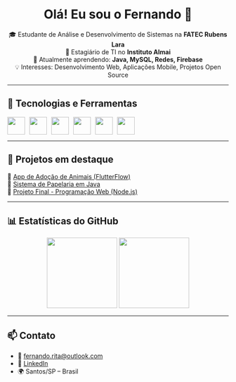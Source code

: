 <h1 align="center">Olá! Eu sou o Fernando 👋</h1>

<p align="center">
  🎓 Estudante de Análise e Desenvolvimento de Sistemas na <strong>FATEC Rubens Lara</strong><br>
  💼 Estagiário de TI no <strong>Instituto Almai</strong><br>
  🌱 Atualmente aprendendo: <strong>Java, MySQL, Redes, Firebase</strong><br>
  💡 Interesses: Desenvolvimento Web, Aplicações Mobile, Projetos Open Source
</p>

---

## 🧰 Tecnologias e Ferramentas

<div style="display: flex; gap: 10px;">
  <img src="https://cdn.jsdelivr.net/gh/devicons/devicon/icons/java/java-original.svg" width="40" height="40"/>
  <img src="https://cdn.jsdelivr.net/gh/devicons/devicon/icons/nodejs/nodejs-original.svg" width="40" height="40"/>
  <img src="https://cdn.jsdelivr.net/gh/devicons/devicon/icons/firebase/firebase-plain.svg" width="40" height="40"/>
  <img src="https://cdn.jsdelivr.net/gh/devicons/devicon/icons/git/git-original.svg" width="40" height="40"/>
  <img src="https://cdn.jsdelivr.net/gh/devicons/devicon/icons/html5/html5-original.svg" width="40" height="40"/>
  <img src="https://cdn.jsdelivr.net/gh/devicons/devicon/icons/css3/css3-original.svg" width="40" height="40"/>
</div>

---

## 📌 Projetos em destaque

🔹 [App de Adoção de Animais (FlutterFlow)](https://github.com/fernandorita04/flutterflowApp)  
🔹 [Sistema de Papelaria em Java](https://github.com/fernandorita04/javaPapelaria)  
🔹 [Projeto Final - Programação Web (Node.js)](https://github.com/fernandorita04/projetofinalpw)  

---

## 📊 Estatísticas do GitHub

<p align="center">
  <img height="160em" src="https://github-readme-stats.vercel.app/api?username=fernandorita04&show_icons=true&theme=default"/>
  <img height="160em" src="https://github-readme-stats.vercel.app/api/top-langs/?username=fernandorita04&layout=compact"/>
</p>

---

## 📫 Contato

- 📧 fernando.rita@outlook.com  
- 💼 [LinkedIn](https://www.linkedin.com/in/fernandoggrita/)
- 🌍 Santos/SP – Brasil
